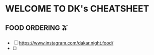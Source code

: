 # WELCOME TO DK's CHEATSHEET

## FOOD ORDERING 🫒
- [ ] https://www.instagram.com/dakar.night.food/
- [ ] 